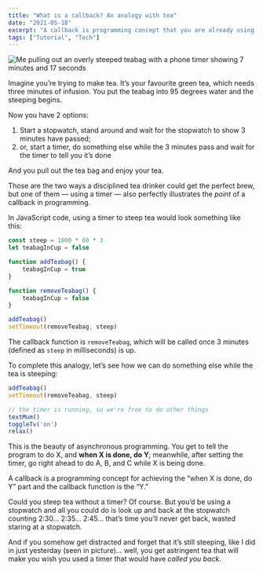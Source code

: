 ```yaml
---
title: "What is a callback? An analogy with tea"
date: "2021-05-18"
excerpt: "A callback is programming concept that you are already using in your daily life."
tags: ["Tutorial", "Tech"]
---
```


![Me pulling out an overly steeped teabag with a phone timer showing 7 minutes and 17 seconds](/images/teabag-infusing-stopwatch.jpg)

Imagine you’re trying to make tea. It’s your favourite green tea, which needs three minutes of infusion. You put the teabag into 95 degrees water and the steeping begins.

Now you have 2 options:
1. Start a stopwatch, stand around and wait for the stopwatch to show 3 minutes have passed;
2. or, start a timer, do something else while the 3 minutes pass and wait for the timer to tell you it’s done

And you pull out the tea bag and enjoy your tea.

Those are the two ways a disciplined tea drinker could get the perfect brew, but one of them — using a timer — also perfectly illustrates the *point* of a callback in programming. 

In JavaScript code, using a timer to steep tea would look something like this:

```javascript
const steep = 1000 * 60 * 3
let teabagInCup = false

function addTeabag() {
	teabagInCup = true
}

function removeTeabag() {
	teabagInCup = false	
}

addTeabag()
setTimeout(removeTeabag, steep)
```

The callback function is `removeTeabag`, which will be called once 3 minutes (defined as `steep` in milliseconds) is up.

To complete this analogy, let’s see how we can do something else while the tea is steeping:

```javascript
addTeabag()
setTimeout(removeTeabag, steep)

// the timer is running, so we're free to do other things
textMum()
toggleTv('on')
relax()
```

This is the beauty of asynchronous programming. You get to tell the program to do X, and **when X is done, do Y**; meanwhile, after setting the timer, go right ahead to do A, B, and C while X is being done.

A callback is a programming concept for achieving the “when X is done, do Y” part and the callback function is the “Y.”

Could you steep tea without a timer? Of course. But you’d be using a stopwatch and all you could do is look up and back at the stopwatch counting 2:30… 2:35… 2:45… that’s time you’ll never get back, wasted staring at a stopwatch. 

And if you somehow get distracted and forget that it’s still steeping, like I did in just yesterday (seen in picture)… well, you get astringent tea that will make you wish you used a timer that would have *called you back*.